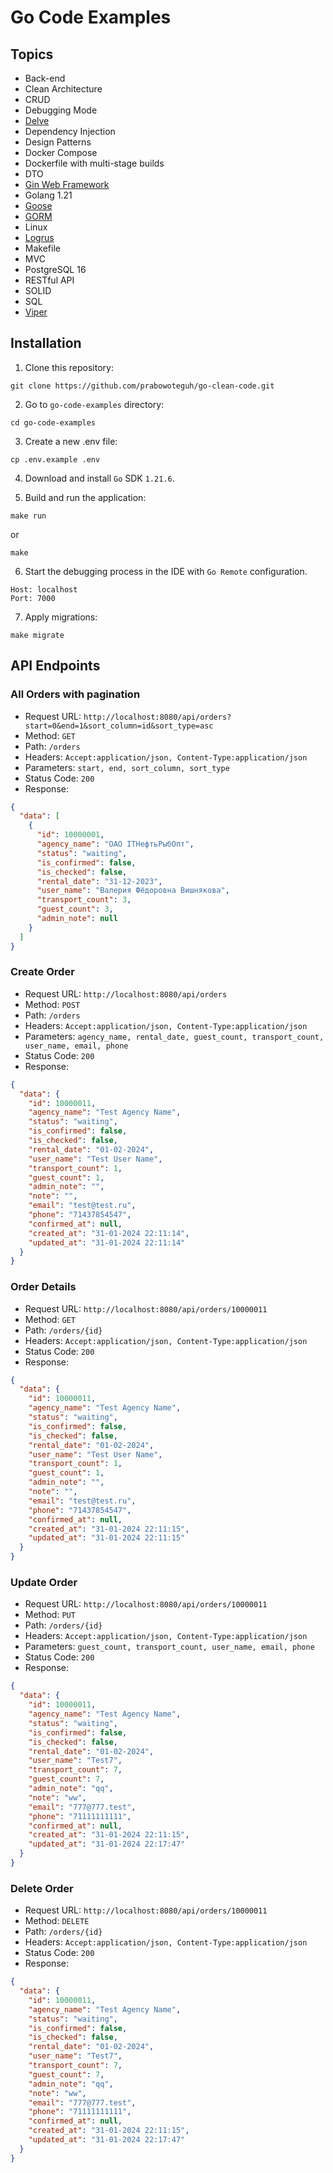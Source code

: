 # Go Code Examples

## Topics

- Back-end
- Clean Architecture
- CRUD
- Debugging Mode
- [Delve](https://github.com/go-delve/delve)
- Dependency Injection
- Design Patterns
- Docker Compose
- Dockerfile with multi-stage builds
- DTO
- [Gin Web Framework](https://github.com/gin-gonic/gin)
- Golang 1.21
- [Goose](https://github.com/pressly/goose)
- [GORM](https://github.com/go-gorm/gorm)
- Linux
- [Logrus](https://github.com/sirupsen/logrus)
- Makefile
- MVC
- PostgreSQL 16
- RESTful API
- SOLID
- SQL
- [Viper](https://github.com/spf13/viper)

## Installation

1. Clone this repository:

```
git clone https://github.com/prabowoteguh/go-clean-code.git
```

2. Go to `go-code-examples` directory:

```
cd go-code-examples
```

3. Create a new .env file:

```
cp .env.example .env
```

4. Download and install `Go` SDK `1.21.6`.

5. Build and run the application:

```
make run
```

or

```
make
```

6. Start the debugging process in the IDE with `Go Remote` configuration.

```
Host: localhost
Port: 7000
```

7. Apply migrations:

```
make migrate
```

## API Endpoints

### All Orders with pagination

- Request URL: `http://localhost:8080/api/orders?start=0&end=1&sort_column=id&sort_type=asc`
- Method: `GET`
- Path: `/orders`
- Headers: `Accept:application/json, Content-Type:application/json`
- Parameters: `start, end, sort_column, sort_type`
- Status Code: `200`
- Response:

```json
{
  "data": [
    {
      "id": 10000001,
      "agency_name": "ОАО ITНефтьРыбОпт",
      "status": "waiting",
      "is_confirmed": false,
      "is_checked": false,
      "rental_date": "31-12-2023",
      "user_name": "Валерия Фёдоровна Вишнякова",
      "transport_count": 3,
      "guest_count": 3,
      "admin_note": null
    }
  ]
}
```

### Create Order

- Request URL: `http://localhost:8080/api/orders`
- Method: `POST`
- Path: `/orders`
- Headers: `Accept:application/json, Content-Type:application/json`
- Parameters: `agency_name, rental_date, guest_count, transport_count, user_name, email, phone`
- Status Code: `200`
- Response:

```json
{
  "data": {
    "id": 10000011,
    "agency_name": "Test Agency Name",
    "status": "waiting",
    "is_confirmed": false,
    "is_checked": false,
    "rental_date": "01-02-2024",
    "user_name": "Test User Name",
    "transport_count": 1,
    "guest_count": 1,
    "admin_note": "",
    "note": "",
    "email": "test@test.ru",
    "phone": "71437854547",
    "confirmed_at": null,
    "created_at": "31-01-2024 22:11:14",
    "updated_at": "31-01-2024 22:11:14"
  }
}
```

### Order Details

- Request URL: `http://localhost:8080/api/orders/10000011`
- Method: `GET`
- Path: `/orders/{id}`
- Headers: `Accept:application/json, Content-Type:application/json`
- Status Code: `200`
- Response:

```json
{
  "data": {
    "id": 10000011,
    "agency_name": "Test Agency Name",
    "status": "waiting",
    "is_confirmed": false,
    "is_checked": false,
    "rental_date": "01-02-2024",
    "user_name": "Test User Name",
    "transport_count": 1,
    "guest_count": 1,
    "admin_note": "",
    "note": "",
    "email": "test@test.ru",
    "phone": "71437854547",
    "confirmed_at": null,
    "created_at": "31-01-2024 22:11:15",
    "updated_at": "31-01-2024 22:11:15"
  }
}
```

### Update Order

- Request URL: `http://localhost:8080/api/orders/10000011`
- Method: `PUT`
- Path: `/orders/{id}`
- Headers: `Accept:application/json, Content-Type:application/json`
- Parameters: `guest_count, transport_count, user_name, email, phone`
- Status Code: `200`
- Response:

```json
{
  "data": {
    "id": 10000011,
    "agency_name": "Test Agency Name",
    "status": "waiting",
    "is_confirmed": false,
    "is_checked": false,
    "rental_date": "01-02-2024",
    "user_name": "Test7",
    "transport_count": 7,
    "guest_count": 7,
    "admin_note": "qq",
    "note": "ww",
    "email": "777@777.test",
    "phone": "71111111111",
    "confirmed_at": null,
    "created_at": "31-01-2024 22:11:15",
    "updated_at": "31-01-2024 22:17:47"
  }
}
```

### Delete Order

- Request URL: `http://localhost:8080/api/orders/10000011`
- Method: `DELETE`
- Path: `/orders/{id}`
- Headers: `Accept:application/json, Content-Type:application/json`
- Status Code: `200`
- Response:

```json
{
  "data": {
    "id": 10000011,
    "agency_name": "Test Agency Name",
    "status": "waiting",
    "is_confirmed": false,
    "is_checked": false,
    "rental_date": "01-02-2024",
    "user_name": "Test7",
    "transport_count": 7,
    "guest_count": 7,
    "admin_note": "qq",
    "note": "ww",
    "email": "777@777.test",
    "phone": "71111111111",
    "confirmed_at": null,
    "created_at": "31-01-2024 22:11:15",
    "updated_at": "31-01-2024 22:17:47"
  }
}
```
